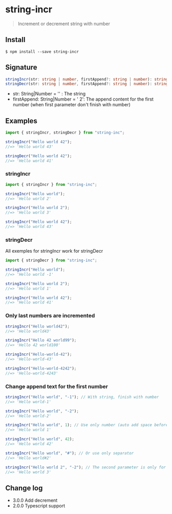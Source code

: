 # string-incr

> Increment or decrement string with number

## Install

```
$ npm install --save string-incr
```

## Signature

```typescript
stringIncr(str: string | number, firstAppend?: string | number): string;
stringDecr(str: string | number, firstAppend?: string | number): string;
```

- str: String|Number = '' : The string
- firstAppend: String|Number = ' 2': The append content for the first number (when first parameter don't finish with number)

## Examples

```js
import { stringIncr, stringDecr } from "string-inc";

stringIncr("Hello world 42");
//=> 'Hello world 43'

stringDecr("Hello world 42");
//=> 'Hello world 41'
```

### stringIncr

```js
import { stringIncr } from "string-inc";

stringIncr("Hello world");
//=> 'Hello world 2'

stringIncr("Hello world 2");
//=> 'Hello world 3'

stringIncr("Hello world 42");
//=> 'Hello world 43'
```

### stringDecr

All exemples for stringIncr work for stringDecr

```js
import { stringDecr } from "string-inc";

stringIncr("Hello world");
//=> 'Hello world -1'

stringIncr("Hello world 2");
//=> 'Hello world 1'

stringIncr("Hello world 42");
//=> 'Hello world 41'
```

### Only last numbers are incremented

```js
stringIncr("Hello world42");
//=> 'Hello world43'

stringIncr("Hello 42 world99");
//=> 'Hello 42 world100'

stringIncr("Hello-world-42");
//=> 'Hello-world-43'

stringIncr("Hello-world-4242");
//=> 'Hello-world-4243'
```

### Change append text for the first number

```js
stringIncr("Hello world", "-1"); // With string, finish with number
//=> 'Hello world-1'

stringIncr("Hello world", "-2");
//=> 'Hello world-2'

stringIncr("Hello world", 1); // Use only number (auto add space before)
//=> 'Hello world 1'

stringIncr("Hello world", 42);
//=> 'Hello world 42'

stringIncr("Hello world", "#"); // Or use only separator
//=> 'Hello world#2'

stringIncr("Hello world 2", "-2"); // The second parameter is only for the first number !
//=> 'Hello world 3'
```

## Change log

- 3.0.0 Add decrement
- 2.0.0 Typescript support
